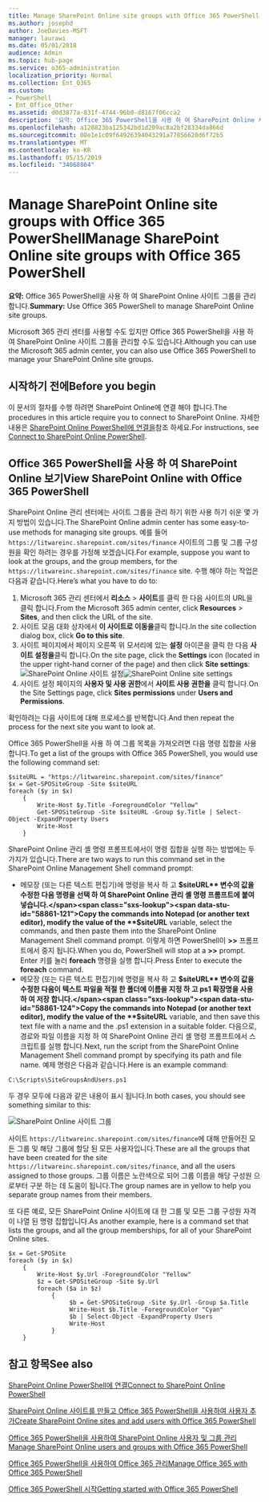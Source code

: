 ```yaml
---
title: Manage SharePoint Online site groups with Office 365 PowerShell
ms.author: josephd
author: JoeDavies-MSFT
manager: laurawi
ms.date: 05/01/2018
audience: Admin
ms.topic: hub-page
ms.service: o365-administration
localization_priority: Normal
ms.collection: Ent_O365
ms.custom:
- PowerShell
- Ent_Office_Other
ms.assetid: d0d3877a-831f-4744-96b0-d8167f06cca2
description: '요약: Office 365 PowerShell을 사용 하 여 SharePoint Online 사이트 그룹을 관리 합니다.'
ms.openlocfilehash: a128823ba125342bd1d209ac8a2bf28334da866d
ms.sourcegitcommit: 08e1e1c09f64926394043291a77856620d6f72b5
ms.translationtype: MT
ms.contentlocale: ko-KR
ms.lasthandoff: 05/15/2019
ms.locfileid: "34068864"
---
```

# <a name="manage-sharepoint-online-site-groups-with-office-365-powershell"></a><span data-ttu-id="58861-103">Manage SharePoint Online site groups with Office 365 PowerShell</span><span class="sxs-lookup"><span data-stu-id="58861-103">Manage SharePoint Online site groups with Office 365 PowerShell</span></span>

 <span data-ttu-id="58861-104">**요약:** Office 365 PowerShell을 사용 하 여 SharePoint Online 사이트 그룹을 관리 합니다.</span><span class="sxs-lookup"><span data-stu-id="58861-104">**Summary:** Use Office 365 PowerShell to manage SharePoint Online site groups.</span></span>
  
<span data-ttu-id="58861-105">Microsoft 365 관리 센터를 사용할 수도 있지만 Office 365 PowerShell을 사용 하 여 SharePoint Online 사이트 그룹을 관리할 수도 있습니다.</span><span class="sxs-lookup"><span data-stu-id="58861-105">Although you can use the Microsoft 365 admin center, you can also use Office 365 PowerShell to manage your SharePoint Online site groups.</span></span>

## <a name="before-you-begin"></a><span data-ttu-id="58861-106">시작하기 전에</span><span class="sxs-lookup"><span data-stu-id="58861-106">Before you begin</span></span>

<span data-ttu-id="58861-107">이 문서의 절차를 수행 하려면 SharePoint Online에 연결 해야 합니다.</span><span class="sxs-lookup"><span data-stu-id="58861-107">The procedures in this article require you to connect to SharePoint Online.</span></span> <span data-ttu-id="58861-108">자세한 내용은 [SharePoint Online PowerShell에 연결을](https://docs.microsoft.com/en-us/powershell/sharepoint/sharepoint-online/connect-sharepoint-online?view=sharepoint-ps)참조 하세요.</span><span class="sxs-lookup"><span data-stu-id="58861-108">For instructions, see [Connect to SharePoint Online PowerShell](https://docs.microsoft.com/en-us/powershell/sharepoint/sharepoint-online/connect-sharepoint-online?view=sharepoint-ps).</span></span>

## <a name="view-sharepoint-online-with-office-365-powershell"></a><span data-ttu-id="58861-109">Office 365 PowerShell을 사용 하 여 SharePoint Online 보기</span><span class="sxs-lookup"><span data-stu-id="58861-109">View SharePoint Online with Office 365 PowerShell</span></span>

<span data-ttu-id="58861-110">SharePoint Online 관리 센터에는 사이트 그룹을 관리 하기 위한 사용 하기 쉬운 몇 가지 방법이 있습니다.</span><span class="sxs-lookup"><span data-stu-id="58861-110">The SharePoint Online admin center has some easy-to-use methods for managing site groups.</span></span> <span data-ttu-id="58861-111">예를 들어 `https://litwareinc.sharepoint.com/sites/finance` 사이트의 그룹 및 그룹 구성원을 확인 하려는 경우를 가정해 보겠습니다.</span><span class="sxs-lookup"><span data-stu-id="58861-111">For example, suppose you want to look at the groups, and the group members, for the `https://litwareinc.sharepoint.com/sites/finance` site.</span></span> <span data-ttu-id="58861-112">수행 해야 하는 작업은 다음과 같습니다.</span><span class="sxs-lookup"><span data-stu-id="58861-112">Here’s what you have to do to:</span></span>

1. <span data-ttu-id="58861-113">Microsoft 365 관리 센터에서 **리소스** > **사이트**를 클릭 한 다음 사이트의 URL을 클릭 합니다.</span><span class="sxs-lookup"><span data-stu-id="58861-113">From the Microsoft 365 admin center, click **Resources** > **Sites**, and then click the URL of the site.</span></span>
2. <span data-ttu-id="58861-114">사이트 모음 대화 상자에서 **이 사이트로 이동을**클릭 합니다.</span><span class="sxs-lookup"><span data-stu-id="58861-114">In the site collection dialog box, click **Go to this site**.</span></span>
3. <span data-ttu-id="58861-115">사이트 페이지에서 페이지 오른쪽 위 모서리에 있는 **설정** 아이콘을 클릭 한 다음 **사이트 설정을**클릭 합니다.</span><span class="sxs-lookup"><span data-stu-id="58861-115">On the site page, click the **Settings** icon (located in the upper right-hand corner of the page) and then click **Site settings**:</span></span><br/>
<span data-ttu-id="58861-116">![SharePoint Online 사이트 설정](media/spo-site-settings.png)</span><span class="sxs-lookup"><span data-stu-id="58861-116">![SharePoint Online site settings](media/spo-site-settings.png)</span></span><br/>
4. <span data-ttu-id="58861-117">사이트 설정 페이지의 **사용자 및 사용 권한**에서 **사이트 사용 권한을** 클릭 합니다.</span><span class="sxs-lookup"><span data-stu-id="58861-117">On the Site Settings page, click **Sites permissions** under **Users and Permissions**.</span></span>

<span data-ttu-id="58861-118">확인하려는 다음 사이트에 대해 프로세스를 반복합니다.</span><span class="sxs-lookup"><span data-stu-id="58861-118">And then repeat the process for the next site you want to look at.</span></span>

<span data-ttu-id="58861-119">Office 365 PowerShell을 사용 하 여 그룹 목록을 가져오려면 다음 명령 집합을 사용 합니다.</span><span class="sxs-lookup"><span data-stu-id="58861-119">To get a list of the groups with Office 365 PowerShell, you would use the following command set:</span></span>

```
$siteURL = "https://litwareinc.sharepoint.com/sites/finance"
$x = Get-SPOSiteGroup -Site $siteURL
foreach ($y in $x)
    {
        Write-Host $y.Title -ForegroundColor "Yellow"
        Get-SPOSiteGroup -Site $siteURL -Group $y.Title | Select-Object -ExpandProperty Users
        Write-Host
    }
```

<span data-ttu-id="58861-120">SharePoint Online 관리 셸 명령 프롬프트에서이 명령 집합을 실행 하는 방법에는 두 가지가 있습니다.</span><span class="sxs-lookup"><span data-stu-id="58861-120">There are two ways to run this command set in the SharePoint Online Management Shell command prompt:</span></span>

- <span data-ttu-id="58861-121">메모장 (또는 다른 텍스트 편집기)에 명령을 복사 하 고 **$siteURL** 변수의 값을 수정한 다음 명령을 선택 하 여 SharePoint Online 관리 셸 명령 프롬프트에 붙여 넣습니다.</span><span class="sxs-lookup"><span data-stu-id="58861-121">Copy the commands into Notepad (or another text editor), modify the value of the **$siteURL** variable, select the commands, and then paste them into the SharePoint Online Management Shell command prompt.</span></span> <span data-ttu-id="58861-122">이렇게 하면 PowerShell이 **>>** 프롬프트에서 중지 됩니다.</span><span class="sxs-lookup"><span data-stu-id="58861-122">When you do, PowerShell will stop at a **>>** prompt.</span></span> <span data-ttu-id="58861-123">Enter 키를 눌러 **foreach** 명령을 실행 합니다.</span><span class="sxs-lookup"><span data-stu-id="58861-123">Press Enter to execute the **foreach** command.</span></span><br/>
- <span data-ttu-id="58861-124">메모장 (또는 다른 텍스트 편집기)에 명령을 복사 하 고 **$siteURL** 변수의 값을 수정한 다음이 텍스트 파일을 적절 한 폴더에 이름을 지정 하 고 ps1 확장명을 사용 하 여 저장 합니다.</span><span class="sxs-lookup"><span data-stu-id="58861-124">Copy the commands into Notepad (or another text editor), modify the value of the **$siteURL** variable, and then save this text file with a name and the .ps1 extension in a suitable folder.</span></span> <span data-ttu-id="58861-125">다음으로, 경로와 파일 이름을 지정 하 여 SharePoint Online 관리 셸 명령 프롬프트에서 스크립트를 실행 합니다.</span><span class="sxs-lookup"><span data-stu-id="58861-125">Next, run the script from the SharePoint Online Management Shell command prompt by specifying its path and file name.</span></span> <span data-ttu-id="58861-126">예제 명령은 다음과 같습니다.</span><span class="sxs-lookup"><span data-stu-id="58861-126">Here is an example command:</span></span>

```
C:\Scripts\SiteGroupsAndUsers.ps1
```

<span data-ttu-id="58861-127">두 경우 모두에 다음과 같은 내용이 표시 됩니다.</span><span class="sxs-lookup"><span data-stu-id="58861-127">In both cases, you should see something similar to this:</span></span>

![SharePoint Online 사이트 그룹](media/SPO-site-groups.png)

<span data-ttu-id="58861-129">사이트 `https://litwareinc.sharepoint.com/sites/finance`에 대해 만들어진 모든 그룹 및 해당 그룹에 할당 된 모든 사용자입니다.</span><span class="sxs-lookup"><span data-stu-id="58861-129">These are all the groups that have been created for the site `https://litwareinc.sharepoint.com/sites/finance`, and all the users assigned to those groups.</span></span> <span data-ttu-id="58861-130">그룹 이름은 노란색으로 되어 그룹 이름을 해당 구성원 으로부터 구분 하는 데 도움이 됩니다.</span><span class="sxs-lookup"><span data-stu-id="58861-130">The group names are in yellow to help you separate group names from their members.</span></span>

<span data-ttu-id="58861-131">또 다른 예로, 모든 SharePoint Online 사이트에 대 한 그룹 및 모든 그룹 구성원 자격이 나열 된 명령 집합입니다.</span><span class="sxs-lookup"><span data-stu-id="58861-131">As another example, here is a command set that lists the groups, and all the group memberships, for all of your SharePoint Online sites.</span></span>

```
$x = Get-SPOSite
foreach ($y in $x)
    {
        Write-Host $y.Url -ForegroundColor "Yellow"
        $z = Get-SPOSiteGroup -Site $y.Url
        foreach ($a in $z)
            {
                 $b = Get-SPOSiteGroup -Site $y.Url -Group $a.Title 
                 Write-Host $b.Title -ForegroundColor "Cyan"
                 $b | Select-Object -ExpandProperty Users
                 Write-Host
            }
    }
```
    
## <a name="see-also"></a><span data-ttu-id="58861-132">참고 항목</span><span class="sxs-lookup"><span data-stu-id="58861-132">See also</span></span>

[<span data-ttu-id="58861-133">SharePoint Online PowerShell에 연결</span><span class="sxs-lookup"><span data-stu-id="58861-133">Connect to SharePoint Online PowerShell</span></span>](https://docs.microsoft.com/powershell/sharepoint/sharepoint-online/connect-sharepoint-online?view=sharepoint-ps)

[<span data-ttu-id="58861-134">SharePoint Online 사이트를 만들고 Office 365 PowerShell을 사용하여 사용자 추가</span><span class="sxs-lookup"><span data-stu-id="58861-134">Create SharePoint Online sites and add users with Office 365 PowerShell</span></span>](create-sharepoint-sites-and-add-users-with-powershell.md)

[<span data-ttu-id="58861-135">Office 365 PowerShell을 사용하여 SharePoint Online 사용자 및 그룹 관리</span><span class="sxs-lookup"><span data-stu-id="58861-135">Manage SharePoint Online users and groups with Office 365 PowerShell</span></span>](manage-sharepoint-users-and-groups-with-powershell.md)

[<span data-ttu-id="58861-136">Office 365 PowerShell을 사용하여 Office 365 관리</span><span class="sxs-lookup"><span data-stu-id="58861-136">Manage Office 365 with Office 365 PowerShell</span></span>](manage-office-365-with-office-365-powershell.md)
  
[<span data-ttu-id="58861-137">Office 365 PowerShell 시작</span><span class="sxs-lookup"><span data-stu-id="58861-137">Getting started with Office 365 PowerShell</span></span>](getting-started-with-office-365-powershell.md)

